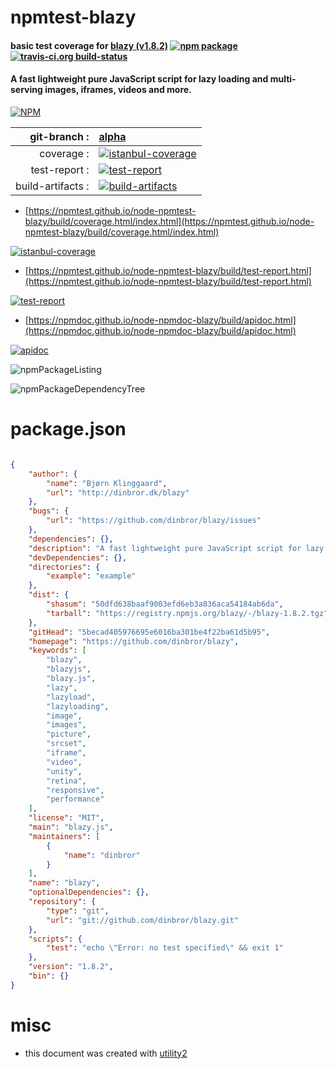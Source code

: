 # npmtest-blazy

#### basic test coverage for  [blazy (v1.8.2)](https://github.com/dinbror/blazy)  [![npm package](https://img.shields.io/npm/v/npmtest-blazy.svg?style=flat-square)](https://www.npmjs.org/package/npmtest-blazy) [![travis-ci.org build-status](https://api.travis-ci.org/npmtest/node-npmtest-blazy.svg)](https://travis-ci.org/npmtest/node-npmtest-blazy)

#### A fast lightweight pure JavaScript script for lazy loading and multi-serving images, iframes, videos and more.

[![NPM](https://nodei.co/npm/blazy.png?downloads=true&downloadRank=true&stars=true)](https://www.npmjs.com/package/blazy)

| git-branch : | [alpha](https://github.com/npmtest/node-npmtest-blazy/tree/alpha)|
|--:|:--|
| coverage : | [![istanbul-coverage](https://npmtest.github.io/node-npmtest-blazy/build/coverage.badge.svg)](https://npmtest.github.io/node-npmtest-blazy/build/coverage.html/index.html)|
| test-report : | [![test-report](https://npmtest.github.io/node-npmtest-blazy/build/test-report.badge.svg)](https://npmtest.github.io/node-npmtest-blazy/build/test-report.html)|
| build-artifacts : | [![build-artifacts](https://npmtest.github.io/node-npmtest-blazy/glyphicons_144_folder_open.png)](https://github.com/npmtest/node-npmtest-blazy/tree/gh-pages/build)|

- [https://npmtest.github.io/node-npmtest-blazy/build/coverage.html/index.html](https://npmtest.github.io/node-npmtest-blazy/build/coverage.html/index.html)

[![istanbul-coverage](https://npmtest.github.io/node-npmtest-blazy/build/screenCapture.buildCi.browser.%252Ftmp%252Fbuild%252Fcoverage.lib.html.png)](https://npmtest.github.io/node-npmtest-blazy/build/coverage.html/index.html)

- [https://npmtest.github.io/node-npmtest-blazy/build/test-report.html](https://npmtest.github.io/node-npmtest-blazy/build/test-report.html)

[![test-report](https://npmtest.github.io/node-npmtest-blazy/build/screenCapture.buildCi.browser.%252Ftmp%252Fbuild%252Ftest-report.html.png)](https://npmtest.github.io/node-npmtest-blazy/build/test-report.html)

- [https://npmdoc.github.io/node-npmdoc-blazy/build/apidoc.html](https://npmdoc.github.io/node-npmdoc-blazy/build/apidoc.html)

[![apidoc](https://npmdoc.github.io/node-npmdoc-blazy/build/screenCapture.buildCi.browser.%252Ftmp%252Fbuild%252Fapidoc.html.png)](https://npmdoc.github.io/node-npmdoc-blazy/build/apidoc.html)

![npmPackageListing](https://npmtest.github.io/node-npmtest-blazy/build/screenCapture.npmPackageListing.svg)

![npmPackageDependencyTree](https://npmtest.github.io/node-npmtest-blazy/build/screenCapture.npmPackageDependencyTree.svg)



# package.json

```json

{
    "author": {
        "name": "Bjørn Klinggaard",
        "url": "http://dinbror.dk/blazy"
    },
    "bugs": {
        "url": "https://github.com/dinbror/blazy/issues"
    },
    "dependencies": {},
    "description": "A fast lightweight pure JavaScript script for lazy loading and multi-serving images, iframes, videos and more.",
    "devDependencies": {},
    "directories": {
        "example": "example"
    },
    "dist": {
        "shasum": "50dfd638baaf9003efd6eb3a836aca54184ab6da",
        "tarball": "https://registry.npmjs.org/blazy/-/blazy-1.8.2.tgz"
    },
    "gitHead": "5becad405976695e6016ba301be4f22ba61d5b95",
    "homepage": "https://github.com/dinbror/blazy",
    "keywords": [
        "blazy",
        "blazyjs",
        "blazy.js",
        "lazy",
        "lazyload",
        "lazyloading",
        "image",
        "images",
        "picture",
        "srcset",
        "iframe",
        "video",
        "unity",
        "retina",
        "responsive",
        "performance"
    ],
    "license": "MIT",
    "main": "blazy.js",
    "maintainers": [
        {
            "name": "dinbror"
        }
    ],
    "name": "blazy",
    "optionalDependencies": {},
    "repository": {
        "type": "git",
        "url": "git://github.com/dinbror/blazy.git"
    },
    "scripts": {
        "test": "echo \"Error: no test specified\" && exit 1"
    },
    "version": "1.8.2",
    "bin": {}
}
```



# misc
- this document was created with [utility2](https://github.com/kaizhu256/node-utility2)
